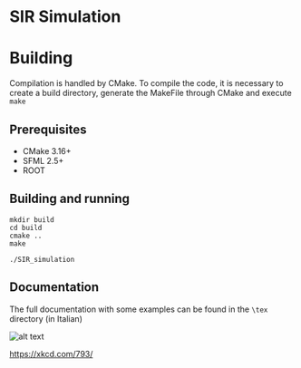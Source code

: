 # SIR Simulation
# Building

Compilation is handled by CMake. To compile the code, it is necessary to create a build directory, generate the MakeFile through CMake and execute `make`

## Prerequisites

 - CMake 3.16+
 - SFML 2.5+
 - ROOT

## Building and running
    mkdir build
    cd build
    cmake ..
    make

    ./SIR_simulation
    
## Documentation
The full documentation with some examples can be found in the `\tex` directory (in Italian)


![alt text](https://imgs.xkcd.com/comics/physicists.png?raw=true)

https://xkcd.com/793/

